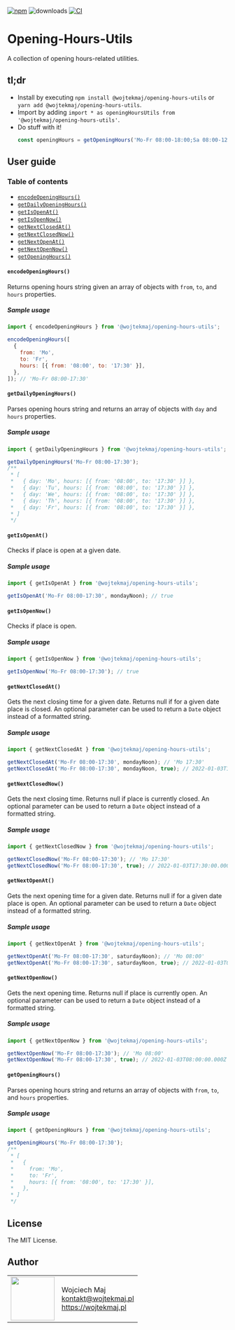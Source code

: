 [![npm](https://img.shields.io/npm/v/@wojtekmaj/opening-hours-utils.svg)](https://www.npmjs.com/package/@wojtekmaj/opening-hours-utils) ![downloads](https://img.shields.io/npm/dt/@wojtekmaj/opening-hours-utils.svg) [![CI](https://github.com/wojtekmaj/opening-hours-utils/workflows/CI/badge.svg)](https://github.com/wojtekmaj/opening-hours-utils/actions)

# Opening-Hours-Utils

A collection of opening hours-related utilities.

## tl;dr

- Install by executing `npm install @wojtekmaj/opening-hours-utils` or `yarn add @wojtekmaj/opening-hours-utils`.
- Import by adding `import * as openingHoursUtils from '@wojtekmaj/opening-hours-utils'`.
- Do stuff with it!
  ```js
  const openingHours = getOpeningHours('Mo-Fr 08:00-18:00;Sa 08:00-12:00');
  ```

## User guide

### Table of contents

- [`encodeOpeningHours()`](#encodeOpeningHours)
- [`getDailyOpeningHours()`](#getDailyOpeningHours)
- [`getIsOpenAt()`](#getIsOpenAt)
- [`getIsOpenNow()`](#getIsOpenNow)
- [`getNextClosedAt()`](#getNextClosedAt)
- [`getNextClosedNow()`](#getNextClosedNow)
- [`getNextOpenAt()`](#getNextOpenAt)
- [`getNextOpenNow()`](#getNextOpenNow)
- [`getOpeningHours()`](#getOpeningHours)

#### `encodeOpeningHours()`

Returns opening hours string given an array of objects with `from`, `to`, and `hours` properties.

##### Sample usage

```js
import { encodeOpeningHours } from '@wojtekmaj/opening-hours-utils';

encodeOpeningHours([
  {
    from: 'Mo',
    to: 'Fr',
    hours: [{ from: '08:00', to: '17:30' }],
  },
]); // 'Mo-Fr 08:00-17:30'
```

#### `getDailyOpeningHours()`

Parses opening hours string and returns an array of objects with `day` and `hours` properties.

##### Sample usage

```js
import { getDailyOpeningHours } from '@wojtekmaj/opening-hours-utils';

getDailyOpeningHours('Mo-Fr 08:00-17:30');
/**
 * [
 *   { day: 'Mo', hours: [{ from: '08:00', to: '17:30' }] },
 *   { day: 'Tu', hours: [{ from: '08:00', to: '17:30' }] },
 *   { day: 'We', hours: [{ from: '08:00', to: '17:30' }] },
 *   { day: 'Th', hours: [{ from: '08:00', to: '17:30' }] },
 *   { day: 'Fr', hours: [{ from: '08:00', to: '17:30' }] },
 * ]
 */
```

#### `getIsOpenAt()`

Checks if place is open at a given date.

##### Sample usage

```js
import { getIsOpenAt } from '@wojtekmaj/opening-hours-utils';

getIsOpenAt('Mo-Fr 08:00-17:30', mondayNoon); // true
```

#### `getIsOpenNow()`

Checks if place is open.

##### Sample usage

```js
import { getIsOpenNow } from '@wojtekmaj/opening-hours-utils';

getIsOpenNow('Mo-Fr 08:00-17:30'); // true
```

#### `getNextClosedAt()`

Gets the next closing time for a given date. Returns null if for a given date place is closed. An optional parameter can be used to return a `Date` object instead of a formatted string.

##### Sample usage

```js
import { getNextClosedAt } from '@wojtekmaj/opening-hours-utils';

getNextClosedAt('Mo-Fr 08:00-17:30', mondayNoon); // 'Mo 17:30'
getNextClosedAt('Mo-Fr 08:00-17:30', mondayNoon, true); // 2022-01-03T17:30:00.000Z
```

#### `getNextClosedNow()`

Gets the next closing time. Returns null if place is currently closed. An optional parameter can be used to return a `Date` object instead of a formatted string.

##### Sample usage

```js
import { getNextClosedNow } from '@wojtekmaj/opening-hours-utils';

getNextClosedNow('Mo-Fr 08:00-17:30'); // 'Mo 17:30'
getNextClosedNow('Mo-Fr 08:00-17:30', true); // 2022-01-03T17:30:00.000Z
```

#### `getNextOpenAt()`

Gets the next opening time for a given date. Returns null if for a given date place is open. An optional parameter can be used to return a `Date` object instead of a formatted string.

##### Sample usage

```js
import { getNextOpenAt } from '@wojtekmaj/opening-hours-utils';

getNextOpenAt('Mo-Fr 08:00-17:30', saturdayNoon); // 'Mo 08:00'
getNextOpenAt('Mo-Fr 08:00-17:30', saturdayNoon, true); // 2022-01-03T08:00:00.000Z
```

#### `getNextOpenNow()`

Gets the next opening time. Returns null if place is currently open. An optional parameter can be used to return a `Date` object instead of a formatted string.

##### Sample usage

```js
import { getNextOpenNow } from '@wojtekmaj/opening-hours-utils';

getNextOpenNow('Mo-Fr 08:00-17:30'); // 'Mo 08:00'
getNextOpenNow('Mo-Fr 08:00-17:30', true); // 2022-01-03T08:00:00.000Z
```

#### `getOpeningHours()`

Parses opening hours string and returns an array of objects with `from`, `to`, and `hours` properties.

##### Sample usage

```js
import { getOpeningHours } from '@wojtekmaj/opening-hours-utils';

getOpeningHours('Mo-Fr 08:00-17:30');
/**
 * [
 *   {
 *     from: 'Mo',
 *     to: 'Fr',
 *     hours: [{ from: '08:00', to: '17:30' }],
 *   },
 * ]
 */
```

## License

The MIT License.

## Author

<table>
  <tr>
    <td>
      <img src="https://github.com/wojtekmaj.png?s=100" width="100">
    </td>
    <td>
      Wojciech Maj<br />
      <a href="mailto:kontakt@wojtekmaj.pl">kontakt@wojtekmaj.pl</a><br />
      <a href="https://wojtekmaj.pl">https://wojtekmaj.pl</a>
    </td>
  </tr>
</table>
